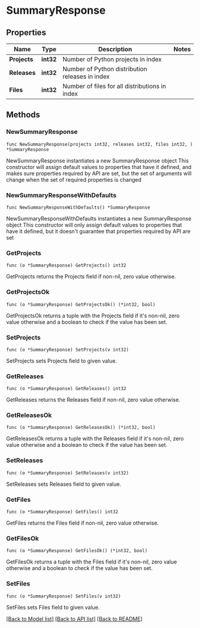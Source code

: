 # SummaryResponse

## Properties

Name | Type | Description | Notes
------------ | ------------- | ------------- | -------------
**Projects** | **int32** | Number of Python projects in index | 
**Releases** | **int32** | Number of Python distribution releases in index | 
**Files** | **int32** | Number of files for all distributions in index | 

## Methods

### NewSummaryResponse

`func NewSummaryResponse(projects int32, releases int32, files int32, ) *SummaryResponse`

NewSummaryResponse instantiates a new SummaryResponse object
This constructor will assign default values to properties that have it defined,
and makes sure properties required by API are set, but the set of arguments
will change when the set of required properties is changed

### NewSummaryResponseWithDefaults

`func NewSummaryResponseWithDefaults() *SummaryResponse`

NewSummaryResponseWithDefaults instantiates a new SummaryResponse object
This constructor will only assign default values to properties that have it defined,
but it doesn't guarantee that properties required by API are set

### GetProjects

`func (o *SummaryResponse) GetProjects() int32`

GetProjects returns the Projects field if non-nil, zero value otherwise.

### GetProjectsOk

`func (o *SummaryResponse) GetProjectsOk() (*int32, bool)`

GetProjectsOk returns a tuple with the Projects field if it's non-nil, zero value otherwise
and a boolean to check if the value has been set.

### SetProjects

`func (o *SummaryResponse) SetProjects(v int32)`

SetProjects sets Projects field to given value.


### GetReleases

`func (o *SummaryResponse) GetReleases() int32`

GetReleases returns the Releases field if non-nil, zero value otherwise.

### GetReleasesOk

`func (o *SummaryResponse) GetReleasesOk() (*int32, bool)`

GetReleasesOk returns a tuple with the Releases field if it's non-nil, zero value otherwise
and a boolean to check if the value has been set.

### SetReleases

`func (o *SummaryResponse) SetReleases(v int32)`

SetReleases sets Releases field to given value.


### GetFiles

`func (o *SummaryResponse) GetFiles() int32`

GetFiles returns the Files field if non-nil, zero value otherwise.

### GetFilesOk

`func (o *SummaryResponse) GetFilesOk() (*int32, bool)`

GetFilesOk returns a tuple with the Files field if it's non-nil, zero value otherwise
and a boolean to check if the value has been set.

### SetFiles

`func (o *SummaryResponse) SetFiles(v int32)`

SetFiles sets Files field to given value.



[[Back to Model list]](../README.md#documentation-for-models) [[Back to API list]](../README.md#documentation-for-api-endpoints) [[Back to README]](../README.md)


